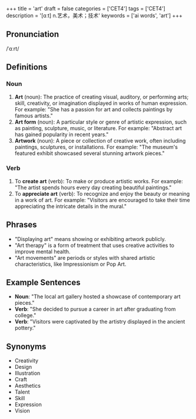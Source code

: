 +++
title = 'art'
draft = false
categories = ['CET4']
tags = ['CET4']
description = '[ɑːt] n.艺术，美术；技术'
keywords = ['ai words', 'art']
+++

## Pronunciation
/ˈɑːrt/

## Definitions
### Noun
1. **Art** (noun): The practice of creating visual, auditory, or performing arts; skill, creativity, or imagination displayed in works of human expression. For example: "She has a passion for art and collects paintings by famous artists."
2. **Art form** (noun): A particular style or genre of artistic expression, such as painting, sculpture, music, or literature. For example: "Abstract art has gained popularity in recent years."
3. **Artwork** (noun): A piece or collection of creative work, often including paintings, sculptures, or installations. For example: "The museum's featured exhibit showcased several stunning artwork pieces."

### Verb
1. To **create art** (verb): To make or produce artistic works. For example: "The artist spends hours every day creating beautiful paintings."
2. To **appreciate art** (verb): To recognize and enjoy the beauty or meaning in a work of art. For example: "Visitors are encouraged to take their time appreciating the intricate details in the mural."

## Phrases
- "Displaying art" means showing or exhibiting artwork publicly.
- "Art therapy" is a form of treatment that uses creative activities to improve mental health.
- "Art movements" are periods or styles with shared artistic characteristics, like Impressionism or Pop Art.

## Example Sentences
- **Noun**: "The local art gallery hosted a showcase of contemporary art pieces."
- **Verb**: "She decided to pursue a career in art after graduating from college."
- **Verb**: "Visitors were captivated by the artistry displayed in the ancient pottery."

## Synonyms
- Creativity
- Design
- Illustration
- Craft
- Aesthetics
- Talent
- Skill
- Expression
- Vision
